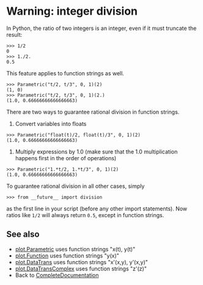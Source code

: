 # Warning: integer division #

In Python, the ratio of two integers is an integer, even if it must truncate the result:
```
>>> 1/2
0
>>> 1./2.
0.5
```
This feature applies to function strings as well.
```
>>> Parametric("t/2, t/3", 0, 1)(2)
(1, 0)
>>> Parametric("t/2, t/3", 0, 1)(2.)
(1.0, 0.66666666666666663)
```

There are two ways to guarantee rational division in function strings.
  1. Convert variables into floats
```
>>> Parametric("float(t)/2, float(t)/3", 0, 1)(2)
(1.0, 0.66666666666666663)
```
  1. Multiply expressions by 1.0 (make sure that the 1.0 multiplication happens first in the order of operations)
```
>>> Parametric("1.*t/2, 1.*t/3", 0, 1)(2)
(1.0, 0.66666666666666663)
```

To guarantee rational division in all other cases, simply
```
>>> from __future__ import division
```
as the first line in your script (before any other import statements).  Now ratios like `1/2` will always return `0.5`, except in function strings.

## See also ##

  * [plot.Parametric](plotParametric.md) uses function strings "x(t), y(t)"
  * [plot.Function](plotFunction.md) uses function strings "y(x)"
  * [plot.DataTrans](plotDataTrans.md) uses function strings "x'(x,y), y'(x,y)"
  * [plot.DataTransComplex](plotDataTransComplex.md) uses function strings "z'(z)"
  * Back to [CompleteDocumentation](CompleteDocumentation.md)